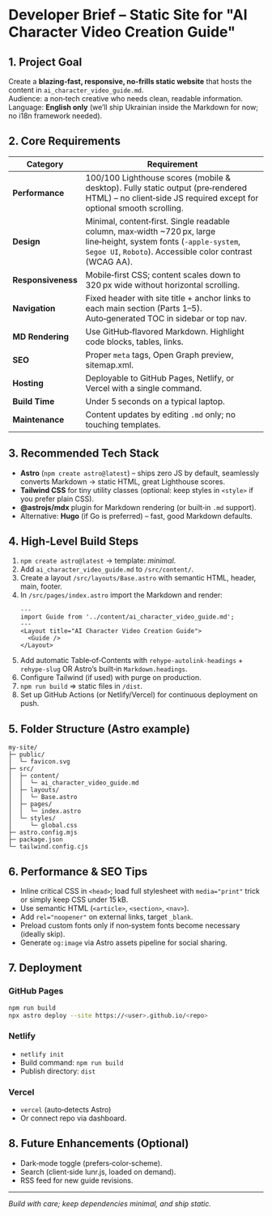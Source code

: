 
# Developer Brief – Static Site for "AI Character Video Creation Guide"

## 1. Project Goal
Create a **blazing‑fast, responsive, no‑frills static website** that hosts the content in `ai_character_video_guide.md`.  
Audience: a non‑tech creative who needs clean, readable information.  
Language: **English only** (we’ll ship Ukrainian inside the Markdown for now; no i18n framework needed).

## 2. Core Requirements
| Category | Requirement |
|----------|-------------|
| **Performance** | 100/100 Lighthouse scores (mobile & desktop). Fully static output (pre‑rendered HTML) – no client‑side JS required except for optional smooth scrolling. |
| **Design** | Minimal, content‑first. Single readable column, max‑width ~720 px, large line‑height, system fonts (`-apple-system`, `Segoe UI`, `Roboto`). Accessible color contrast (WCAG AA). |
| **Responsiveness** | Mobile‑first CSS; content scales down to 320 px wide without horizontal scrolling. |
| **Navigation** | Fixed header with site title + anchor links to each main section (Parts 1–5). Auto‑generated TOC in sidebar or top nav. |
| **MD Rendering** | Use GitHub‑flavored Markdown. Highlight code blocks, tables, links. |
| **SEO** | Proper `meta` tags, Open Graph preview, sitemap.xml. |
| **Hosting** | Deployable to GitHub Pages, Netlify, or Vercel with a single command. |
| **Build Time** | Under 5 seconds on a typical laptop. |
| **Maintenance** | Content updates by editing `.md` only; no touching templates. |

## 3. Recommended Tech Stack
- **Astro** (`npm create astro@latest`) – ships zero JS by default, seamlessly converts Markdown → static HTML, great Lighthouse scores.  
- **Tailwind CSS** for tiny utility classes (optional: keep styles in `<style>` if you prefer plain CSS).  
- **@astrojs/mdx** plugin for Markdown rendering (or built‑in `.md` support).  
- Alternative: **Hugo** (if Go is preferred) – fast, good Markdown defaults.

## 4. High‑Level Build Steps
1. `npm create astro@latest` → template: _minimal_.  
2. Add `ai_character_video_guide.md` to `/src/content/`.  
3. Create a layout `/src/layouts/Base.astro` with semantic HTML, header, main, footer.  
4. In `/src/pages/index.astro` import the Markdown and render:  
   ```astro
   ---
   import Guide from '../content/ai_character_video_guide.md';
   ---
   <Layout title="AI Character Video Creation Guide">
     <Guide />
   </Layout>
   ```  
5. Add automatic Table‑of‑Contents with `rehype-autolink-headings` + `rehype-slug` OR Astro’s built‑in `Markdown.headings`.  
6. Configure Tailwind (if used) with purge on production.  
7. `npm run build` ⇒ static files in `/dist`.  
8. Set up GitHub Actions (or Netlify/Vercel) for continuous deployment on push.

## 5. Folder Structure (Astro example)
```
my‑site/
├─ public/
│  └─ favicon.svg
├─ src/
│  ├─ content/
│  │  └─ ai_character_video_guide.md
│  ├─ layouts/
│  │  └─ Base.astro
│  ├─ pages/
│  │  └─ index.astro
│  └─ styles/
│     └─ global.css
├─ astro.config.mjs
├─ package.json
└─ tailwind.config.cjs
```

## 6. Performance & SEO Tips
- Inline critical CSS in `<head>`; load full stylesheet with `media="print"` trick or simply keep CSS under 15 kB.  
- Use semantic HTML (`<article>`, `<section>`, `<nav>`).  
- Add `rel="noopener"` on external links, target `_blank`.  
- Preload custom fonts only if non‑system fonts become necessary (ideally skip).  
- Generate `og:image` via Astro assets pipeline for social sharing.

## 7. Deployment
### GitHub Pages  
```bash
npm run build
npx astro deploy --site https://<user>.github.io/<repo>
```  
### Netlify  
- `netlify init`  
- Build command: `npm run build`  
- Publish directory: `dist`

### Vercel  
- `vercel` (auto‑detects Astro)  
- Or connect repo via dashboard.

## 8. Future Enhancements (Optional)
- Dark‑mode toggle (prefers‑color‑scheme).  
- Search (client‑side lunr.js, loaded on demand).  
- RSS feed for new guide revisions.

---

_Build with care; keep dependencies minimal, and ship static._  
